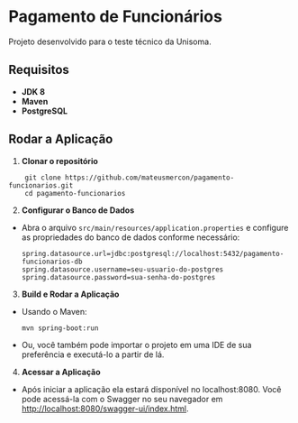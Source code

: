 # Pagamento de Funcionários

Projeto desenvolvido para o teste técnico da Unisoma.

## Requisitos

- **JDK 8**
- **Maven**
- **PostgreSQL**

## Rodar a Aplicação

1. **Clonar o repositório**

```
    git clone https://github.com/mateusmercon/pagamento-funcionarios.git
    cd pagamento-funcionarios
```

2. **Configurar o Banco de Dados**

- Abra o arquivo `src/main/resources/application.properties` e configure as propriedades do banco de dados conforme necessário:

  ```
  spring.datasource.url=jdbc:postgresql://localhost:5432/pagamento-funcionarios-db
  spring.datasource.username=seu-usuario-do-postgres
  spring.datasource.password=sua-senha-do-postgres
  ```

3. **Build e Rodar a Aplicação**

- Usando o Maven:

  ```
  mvn spring-boot:run
  ```

- Ou, você também pode importar o projeto em uma IDE de sua preferência e executá-lo a partir de lá.

4. **Acessar a Aplicação**

- Após iniciar a aplicação ela estará disponível no localhost:8080. Você pode acessá-la com o Swagger no seu navegador em [http://localhost:8080/swagger-ui/index.html](http://localhost:8080/swagger-ui/index.html).
